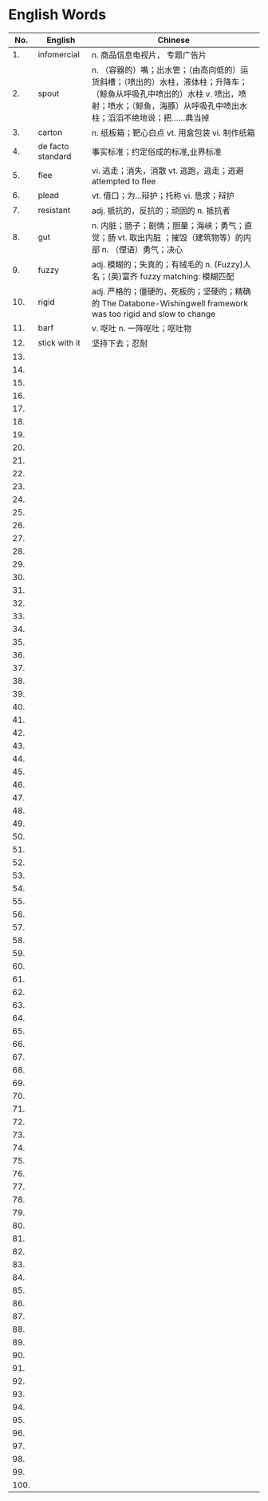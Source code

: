 

# English Words

| No. | English | Chinese |
| ------ | ------ | ------ |
| 1.  |  infomercial | n. 商品信息电视片， 专题广告片 |
| 2.  |   spout | n. （容器的）嘴；出水管；（由高向低的）运货斜槽；（喷出的）水柱，液体柱；升降车；（鲸鱼从呼吸孔中喷出的）水柱 v. 喷出，喷射；喷水；（鲸鱼，海豚）从呼吸孔中喷出水柱；滔滔不绝地说；把……典当掉 |
| 3.  |   carton | n. 纸板箱；靶心白点 vt. 用盒包装 vi. 制作纸箱 |
| 4.  |  de facto standard  | 事实标准；约定俗成的标准,业界标准 |
| 5.  | flee  |  vi. 逃走；消失，消散 vt. 逃跑，逃走；逃避  attempted to flee  |
| 6.  | plead  |  vt. 借口；为...辩护；托称 vi. 恳求；辩护 |
| 7.  | resistant  | adj. 抵抗的，反抗的；顽固的 n. 抵抗者 |
| 8.  | gut  | n. 内脏；肠子；剧情；胆量；海峡；勇气；直觉；肠 vt. 取出内脏 ；摧毁（建筑物等）的内部  n. （俚语）勇气；决心 |
| 9.  |  fuzzy  | adj. 模糊的；失真的；有绒毛的 n. (Fuzzy)人名；(英)富齐 fuzzy matching: 模糊匹配  |
| 10.  | rigid  | adj. 严格的；僵硬的，死板的；坚硬的；精确的  The Databone-Wishingwell framework was too rigid and slow to change |
| 11.  | barf  |  v. 呕吐 n. 一阵呕吐；呕吐物 |
| 12.  | stick with it  | 坚持下去；忍耐 |
| 13.  |   |  |
| 14.  |   |  |
| 15.  |   |  |
| 16.  |   |  |
| 17.  |   |  |
| 18.  |   |  |
| 19.  |   |  |
| 20.  |   |  |
| 21.  |   |  |
| 22.  |   |  |
| 23.  |   |  |
| 24.  |   |  |
| 25.  |   |  |
| 26.  |   |  |
| 27.  |   |  |
| 28.  |   |  |
| 29.  |   |  |
| 30.  |   |  |
| 31.  |   |  |
| 32.  |   |  |
| 33.  |   |  |
| 34.  |   |  |
| 35.  |   |  |
| 36.  |   |  |
| 37.  |   |  |
| 38.  |   |  |
| 39.  |   |  |
| 40.  |   |  |
| 41.  |   |  |
| 42.  |   |  |
| 43.  |   |  |
| 44.  |   |  |
| 45.  |   |  |
| 46.  |   |  |
| 47.  |   |  |
| 48.  |   |  |
| 49.  |   |  |
| 50.  |   |  |
| 51.  |   |  |
| 52.  |   |  |
| 53.  |   |  |
| 54.  |   |  |
| 55.  |   |  |
| 56.  |   |  |
| 57.  |   |  |
| 58.  |   |  |
| 59.  |   |  |
| 60.  |   |  |
| 61.  |   |  |
| 62.  |   |  |
| 63.  |   |  |
| 64.  |   |  |
| 65.  |   |  |
| 66.  |   |  |
| 67.  |   |  |
| 68.  |   |  |
| 69.  |   |  |
| 70.  |   |  |
| 71.  |   |  |
| 72.  |   |  |
| 73.  |   |  |
| 74.  |   |  |
| 75.  |   |  |
| 76.  |   |  |
| 77.  |   |  |
| 78.  |   |  |
| 79.  |   |  |
| 80.  |   |  |
| 81.  |   |  |
| 82.  |   |  |
| 83.  |   |  |
| 84.  |   |  |
| 85.  |   |  |
| 86.  |   |  |
| 87.  |   |  |
| 88.  |   |  |
| 89.  |   |  |
| 90.  |   |  |
| 91.  |   |  |
| 92.  |   |  |
| 93.  |   |  |
| 94.  |   |  |
| 95.  |   |  |
| 96.  |   |  |
| 97.  |   |  |
| 98.  |   |  |
| 99.  |   |  |
| 100.  |   |  |
